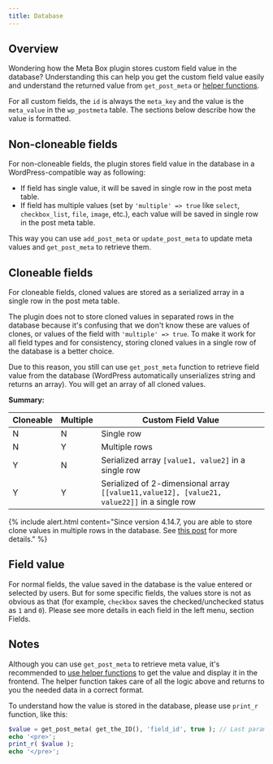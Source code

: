 ```yaml
---
title: Database
---
```


## Overview

Wondering how the Meta Box plugin stores custom field value in the database? Understanding this can help you get the custom field value easily and understand the returned value from `get_post_meta` or [helper functions](/displaying-fields/).

For all custom fields, the `id` is always the `meta_key` and the value is the `meta_value` in the `wp_postmeta` table. The sections below describe how the value is formatted.

## Non-cloneable fields

For non-cloneable fields, the plugin stores field value in the database in a WordPress-compatible way as following:

- If field has single value, it will be saved in single row in the post meta table.
- If field has multiple values (set by `'multiple' => true` like `select`, `checkbox_list`, `file`, `image`, etc.), each value will be saved in single row in the post meta table.

This way you can use `add_post_meta` or `update_post_meta` to update meta values and `get_post_meta` to retrieve them.

## Cloneable fields

For cloneable fields, cloned values are stored as a serialized array in a single row in the post meta table.

The plugin does not to store cloned values in separated rows in the database because it's confusing that we don't know these are values of clones, or values of the field with `'multiple' => true`. To make it work for all field types and for consistency, storing cloned values in a single row of the database is a better choice.

Due to this reason, you still can use `get_post_meta` function to retrieve field value from the database (WordPress automatically unserializes string and returns an array). You will get an array of all cloned values.

**Summary:**

Cloneable|Multiple|Custom Field Value
---|---|---
N|N|Single row
N|Y|Multiple rows
Y|N|Serialized array `[value1, value2]` in a single row
Y|Y|Serialized of 2-dimensional array `[[value11,value12], [value21, value22]]` in a single row

{% include alert.html content="Since version 4.14.7, you are able to store clone values in multiple rows in the database. See [this post](https://metabox.io/introducing-clone-as-multiple-feature/) for more details." %}

## Field value

For normal fields, the value saved in the database is the value entered or selected by users. But for some specific fields, the values store is not as obvious as that (for example, `checkbox` saves the checked/unchecked status as `1` and `0`). Please see more details in each field in the left menu, section Fields.

## Notes

Although you can use `get_post_meta` to retrieve meta value, it's recommended to [use helper functions](/displaying-fields/) to get the value and display it in the frontend. The helper function takes care of all the logic above and returns to you the needed data in a correct format.

To understand how the value is stored in the database, please use `print_r` function, like this:

```php
$value = get_post_meta( get_the_ID(), 'field_id', true ); // Last param should be 'false' if field is multiple
echo '<pre>';
print_r( $value );
echo '</pre>';
```
